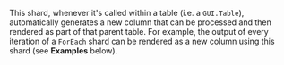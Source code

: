 This shard, whenever it's called within a table (i.e. a `GUI.Table`), automatically generates a new column that can be processed and then rendered as part of that parent table. For example, the output of every iteration of a `ForEach` shard can be rendered as a new column using this shard (see **Examples** below).
